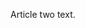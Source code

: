 <!--
{
  "layout": "article",
  "title": "Article Two",
  "date": "2013-10-04"
}
-->

Article two text.
